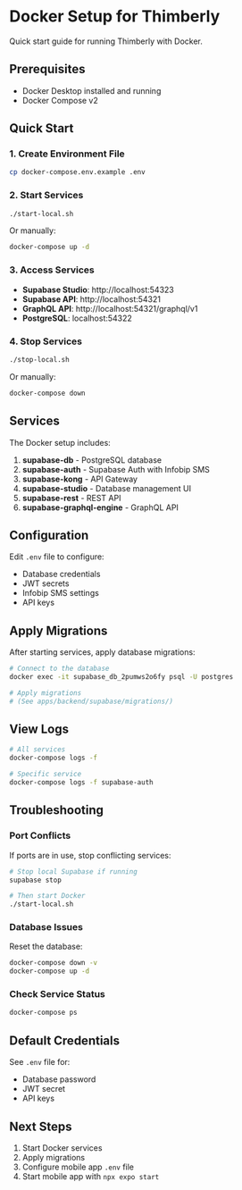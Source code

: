 # Docker Setup for Thimberly

Quick start guide for running Thimberly with Docker.

## Prerequisites

- Docker Desktop installed and running
- Docker Compose v2

## Quick Start

### 1. Create Environment File

```bash
cp docker-compose.env.example .env
```

### 2. Start Services

```bash
./start-local.sh
```

Or manually:

```bash
docker-compose up -d
```

### 3. Access Services

- **Supabase Studio**: http://localhost:54323
- **Supabase API**: http://localhost:54321
- **GraphQL API**: http://localhost:54321/graphql/v1
- **PostgreSQL**: localhost:54322

### 4. Stop Services

```bash
./stop-local.sh
```

Or manually:

```bash
docker-compose down
```

## Services

The Docker setup includes:

1. **supabase-db** - PostgreSQL database
2. **supabase-auth** - Supabase Auth with Infobip SMS
3. **supabase-kong** - API Gateway
4. **supabase-studio** - Database management UI
5. **supabase-rest** - REST API
6. **supabase-graphql-engine** - GraphQL API

## Configuration

Edit `.env` file to configure:

- Database credentials
- JWT secrets
- Infobip SMS settings
- API keys

## Apply Migrations

After starting services, apply database migrations:

```bash
# Connect to the database
docker exec -it supabase_db_2pumws2o6fy psql -U postgres

# Apply migrations
# (See apps/backend/supabase/migrations/)
```

## View Logs

```bash
# All services
docker-compose logs -f

# Specific service
docker-compose logs -f supabase-auth
```

## Troubleshooting

### Port Conflicts

If ports are in use, stop conflicting services:

```bash
# Stop local Supabase if running
supabase stop

# Then start Docker
./start-local.sh
```

### Database Issues

Reset the database:

```bash
docker-compose down -v
docker-compose up -d
```

### Check Service Status

```bash
docker-compose ps
```

## Default Credentials

See `.env` file for:

- Database password
- JWT secret
- API keys

## Next Steps

1. Start Docker services
2. Apply migrations
3. Configure mobile app `.env` file
4. Start mobile app with `npx expo start`
